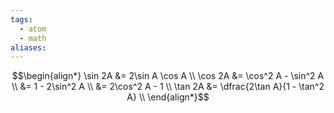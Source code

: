 ```yaml
---
tags:
  - atom
  - math
aliases:
---
```

$$\begin{align*}
	\sin 2A &= 2\sin A \cos A \\
	\cos 2A &= \cos^2 A - \sin^2 A \\
	&= 1 - 2\sin^2 A \\
	&= 2\cos^2 A - 1 \\
	\tan 2A &= \dfrac{2\tan A}{1 - \tan^2 A} \\
\end{align*}$$